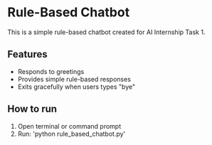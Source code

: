 # Rule-Based Chatbot
This is a simple rule-based chatbot created for AI Internship Task 1.

## Features
- Responds to greetings
- Provides simple rule-based responses 
- Exits gracefully when users types "bye"

## How to run
1. Open terminal or command prompt
2. Run: 'python rule_based_chatbot.py'
